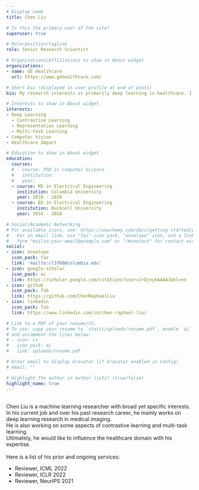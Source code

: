 ```yaml
---
# Display name
title: Chen Liu

# Is this the primary user of the site?
superuser: true

# Role/position/tagline
role: Senior Research Scientist

# Organizations/Affiliations to show in About widget
organizations:
- name: GE Healthcare
  url: https://www.gehealthcare.com/

# Short bio (displayed in user profile at end of posts)
bio: My research interests is primarily deep learning in healthcare. I am more towards the methodology side than the application side.

# Interests to show in About widget
interests:
- Deep Learning
  - Contrastive Learning
  - Representation Learning
  - Multi-task Learning
- Computer Vision
- Healthcare Impact

# Education to show in About widget
education:
  courses:
  # - course: PhD in Computer Science
  #   institution:
  #   year:
  - course: MS in Electrical Engineering
    institution: Columbia University
    year: 2018 - 2020
  - course: BS in Electrical Engineering
    institution: Bucknell University
    year: 2014 - 2018

# Social/Academic Networking
# For available icons, see: https://wowchemy.com/docs/getting-started/page-builder/#icons
#   For an email link, use "fas" icon pack, "envelope" icon, and a link in the
#   form "mailto:your-email@example.com" or "/#contact" for contact widget.
social:
- icon: envelope
  icon_pack: fas
  link: 'mailto:cl3760@columbia.edu'
- icon: google-scholar
  icon_pack: ai
  link: https://scholar.google.com/citations?user=3rDjnykAAAAJ&hl=en
- icon: github
  icon_pack: fab
  link: https://github.com/ChenRaphaelLiu
- icon: linkedin
  icon_pack: fab
  link: https://www.linkedin.com/in/chen-raphael-liu/

# Link to a PDF of your resume/CV.
# To use: copy your resume to `static/uploads/resume.pdf`, enable `ai` icons in `params.toml`, 
# and uncomment the lines below.
# - icon: cv
#   icon_pack: ai
#   link: uploads/resume.pdf

# Enter email to display Gravatar (if Gravatar enabled in Config)
# email: ""

# Highlight the author in author lists? (true/false)
highlight_name: true
---
```


<br>Chen Liu is a machine learning researcher with broad yet specific interests.
<br>In his current job and over his past research career, he mainly works on deep learning research in medical imaging.
<br>He is also working on some aspects of contrastive learning and multi-task learning.
<br>Ultimately, he would like to influence the healthcare domain with his expertise.
<br><br>Here is a list of his prior and ongoing services:
<ul>
  <li>Reviewer, ICML 2022</li>
  <li>Reviewer, ICLR 2022</li>
  <li>Reviewer, NeurIPS 2021</li>
</ul>
<!-- {{< icon name="download" pack="fas" >}} Download my {{< staticref "uploads/demo_resume.pdf" "newtab" >}}resumé{{< /staticref >}}. -->
